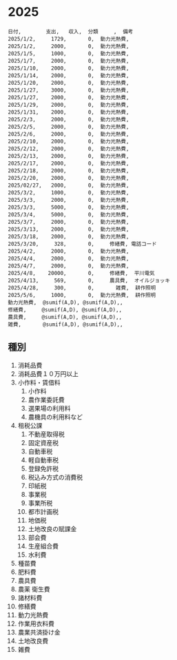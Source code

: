 

# 2025


``` csv money.csv
日付,        支出,   収入,  分類     ,  備考
2025/1/2,     1729,       0,  動力光熱費, 
2025/1/2,     2000,       0,  動力光熱費, 
2025/1/5,     1000,       0,  動力光熱費, 
2025/1/7,     2000,       0,  動力光熱費, 
2025/1/10,    2000,       0,  動力光熱費, 
2025/1/14,    2000,       0,  動力光熱費, 
2025/1/20,    2000,       0,  動力光熱費, 
2025/1/27,    3000,       0,  動力光熱費, 
2025/1/27,    2000,       0,  動力光熱費, 
2025/1/29,    2000,       0,  動力光熱費, 
2025/1/31,    2000,       0,  動力光熱費, 
2025/2/3,     2000,       0,  動力光熱費, 
2025/2/5,     2000,       0,  動力光熱費, 
2025/2/6,     2000,       0,  動力光熱費, 
2025/2/10,    2000,       0,  動力光熱費, 
2025/2/12,    2000,       0,  動力光熱費, 
2025/2/13,    2000,       0,  動力光熱費, 
2025/2/17,    2000,       0,  動力光熱費, 
2025/2/18,    2000,       0,  動力光熱費, 
2025/2/20,    2000,       0,  動力光熱費, 
2025/02/27,   2000,       0,  動力光熱費, 
2025/3/2,     1000,       0,  動力光熱費, 
2025/3/3,     2000,       0,  動力光熱費, 
2025/3/3,     5000,       0,  動力光熱費, 
2025/3/4,     5000,       0,  動力光熱費, 
2025/3/7,     2000,       0,  動力光熱費, 
2025/3/13,    2000,       0,  動力光熱費, 
2025/3/18,    2000,       0,  動力光熱費, 
2025/3/20,     328,       0,     修繕費, 電話コード 
2025/4/2,     2000,       0,  動力光熱費, 
2025/4/4,     2000,       0,  動力光熱費, 
2025/4/7,     2000,       0,  動力光熱費, 
2025/4/8,    20000,       0,     修繕費,  平川電気
2025/4/13,     569,       0,     農具費,  オイルジョッキ
2025/4/28,     300,       0,       雑費,  耕作照明
2025/5/6,     1000,       0,  動力光熱費,  耕作照明
動力光熱費,  @sumif(A,D), @sumif(A,D),,
修繕費,     @sumif(A,D), @sumif(A,D),,
農具費,     @sumif(A,D), @sumif(A,D),,
雑費,       @sumif(A,D), @sumif(A,D),,
```

## 種別
1. 消耗品費	
2. 消耗品費１０万円以上	
3. 小作料・賃借料
   1. 小作料
   2. 農作業委託費
   3. 選果場の利用料
   4. 農機具の利用料など	
4. 租税公課
   1. 不動産取得税
   2. 固定資産税
   3. 自動車税
   4. 軽自動車税
   5. 登録免許税
   6. 税込み方式の消費税
   7. 印紙税
   8. 事業税
   9. 事業所税
   10. 都市計画税
   11. 地価税
   12. 土地改良の賦課金
   13. 部会費
   14. 生産組合費
   15. 水利費	
5. 種苗費	
6. 肥料費	
7. 農具費	
8. 農薬 衛生費	
9.  諸材料費	
10. 修繕費	
11. 動力光熱費	
12. 作業用衣料費	
13. 農業共済掛け金	
14. 土地改良費	
15. 雑費	
